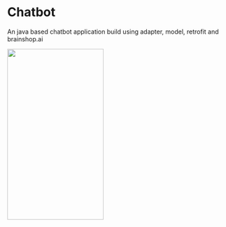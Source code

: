 # Chatbot
An java based chatbot application build using adapter, model, retrofit and brainshop.ai

<img src="https://user-images.githubusercontent.com/63710339/218937634-e2a00a9a-98c9-4f9f-aa6e-c16eeb3dc8c3.jpg" width="220" height="390" align="left">

